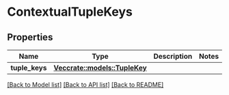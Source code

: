 # ContextualTupleKeys

## Properties

Name | Type | Description | Notes
------------ | ------------- | ------------- | -------------
**tuple_keys** | [**Vec<crate::models::TupleKey>**](TupleKey.md) |  | 

[[Back to Model list]](../README.md#documentation-for-models) [[Back to API list]](../README.md#documentation-for-api-endpoints) [[Back to README]](../README.md)



